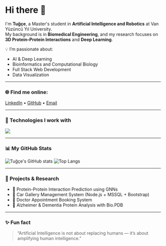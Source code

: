 # Hi there 👋  

I'm **Tuğçe**, a Master's student in **Artificial Intelligence and Robotics** at Van Yüzüncü Yıl University.  
My background is in **Biomedical Engineering**, and my research focuses on **3D Protein–Protein Interactions** and **Deep Learning**.  

💡 I’m passionate about:
- AI & Deep Learning  
- Bioinformatics and Computational Biology  
- Full Stack Web Development  
- Data Visualization  

---

### 🌐 Find me online:
[LinkedIn](https://linkedin.com/in/yourprofile) • [GitHub](https://github.com/TugceKizgin) • [Email](mailto:youremail@example.com)

---

### 🧠 Technologies I work with
<p align="left">
  <img src="https://skillicons.dev/icons?i=python,pytorch,tensorflow,javascript,nodejs,html,css,bootstrap,mysql,git,github,linux" />
</p>

---

### 📊 My GitHub Stats
![Tuğçe's GitHub stats](https://github-readme-stats.vercel.app/api?username=TugceKizgin&show_icons=true&theme=radical)
![Top Langs](https://github-readme-stats.vercel.app/api/top-langs/?username=TugceKizgin&layout=compact&theme=radical)

---

### 🧩 Projects & Research
- 🧬 Protein-Protein Interaction Prediction using GNNs  
- 🚗 Car Gallery Management System (Node.js + MSSQL + Bootstrap)  
- 🏥 Doctor Appointment Booking System  
- 🧠 Alzheimer & Dementia Protein Analysis with Bio.PDB  

---

### ✨ Fun fact
> “Artificial Intelligence is not about replacing humans — it’s about amplifying human intelligence.”  
